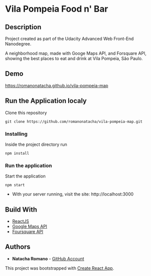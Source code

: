 Vila Pompeia Food n' Bar
===============================

## Description

Project created as part of the Udacity Advanced Web Front-End Nanodegree.

A neighborhood map, made with Googe Maps API, and Forsquare API, showing the best places to eat and drink at Vila Pompeia, São Paulo. 

## Demo

https://romanonatacha.github.io/vila-pompeia-map

## Run the Application localy

Clone this repository

```
git clone https://github.com/romanonatacha/vila-pompeia-map.git
```

### Installing

Inside the project directory run

```
npm install
```

### Run the application

Start the application

```
npm start
```

* With your server running, visit the site: http://localhost:3000

## Build With

* [ReactJS](https://reactjs.org/)
* [Google Maps API](https://cloud.google.com/google_maps‎)
* [Foursquare API](https://developer.foursquare.com/)


 ## Authors

* **Natacha Romano** - [GitHub Account](https://github.com/romanonatacha)





This project was bootstrapped with [Create React App](https://github.com/facebook/create-react-app).

